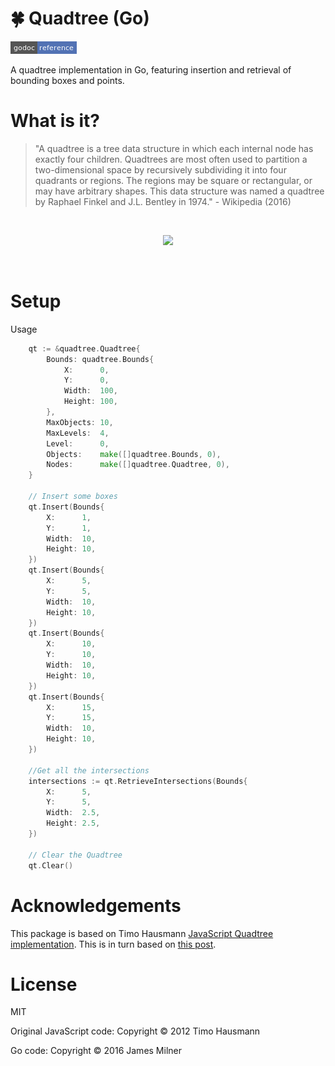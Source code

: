 # :four_leaf_clover: Quadtree (Go)

[![godoc reference](godoc.png)](https://godoc.org/github.com/JamesLMilner/quadtree-go)

A quadtree implementation in Go, featuring insertion and retrieval of bounding boxes and points.

# What is it?

> "A quadtree is a tree data structure in which each internal node has exactly four children. Quadtrees are most often used to partition a two-dimensional space by recursively subdividing it into four quadrants or regions. The regions may be square or rectangular, or may have arbitrary shapes. This data structure was named a quadtree by Raphael Finkel and J.L. Bentley in 1974." - Wikipedia (2016)

<br>

<p align="center">
<img src="https://upload.wikimedia.org/wikipedia/commons/8/8b/Point_quadtree.svg">
</p>

<br>


# Setup

Usage
```go
    qt := &quadtree.Quadtree{
		Bounds: quadtree.Bounds{
			X:      0,
			Y:      0,
			Width:  100,
			Height: 100,
		},
		MaxObjects: 10,
		MaxLevels:  4,
		Level:      0,
		Objects:    make([]quadtree.Bounds, 0),
		Nodes:      make([]quadtree.Quadtree, 0),
	}

    // Insert some boxes
    qt.Insert(Bounds{
		X:      1,
		Y:      1,
		Width:  10,
		Height: 10,
	})
	qt.Insert(Bounds{
		X:      5,
		Y:      5,
		Width:  10,
		Height: 10,
	})
	qt.Insert(Bounds{
		X:      10,
		Y:      10,
		Width:  10,
		Height: 10,
	})
	qt.Insert(Bounds{
		X:      15,
		Y:      15,
		Width:  10,
		Height: 10,
	})

	//Get all the intersections
	intersections := qt.RetrieveIntersections(Bounds{
		X:      5,
		Y:      5,
		Width:  2.5,
		Height: 2.5,
	})

	// Clear the Quadtree
	qt.Clear()


```
# Acknowledgements

This package is based on Timo Hausmann [JavaScript Quadtree implementation](https://github.com/timohausmann/quadtree-js). This is in turn based on [this post](http://gamedev.tutsplus.com/tutorials/implementation/quick-tip-use-quadtrees-to-detect-likely-collisions-in-2d-space/).

# License
MIT

Original JavaScript code: Copyright © 2012 Timo Hausmann

Go code: Copyright © 2016 James Milner
